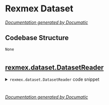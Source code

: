# Rexmex Dataset

[_Documentation generated by Documatic_](https://www.documatic.com)

<!---Documatic-section-Codebase Structure-start--->
## Codebase Structure

<!---Documatic-block-system_architecture-start--->
```mermaid
None
```
<!---Documatic-block-system_architecture-end--->

# #
<!---Documatic-section-Codebase Structure-end--->

<!---Documatic-section-rexmex.dataset.DatasetReader-start--->
## [rexmex.dataset.DatasetReader](4-rexmex_dataset.md#rexmex.dataset.DatasetReader)

<!---Documatic-section-DatasetReader-start--->
<!---Documatic-block-rexmex.dataset.DatasetReader-start--->
<details>
	<summary><code>rexmex.dataset.DatasetReader</code> code snippet</summary>

```python
class DatasetReader(object):

    def __init__(self):
        self.base_url = 'https://raw.githubusercontent.com/AstraZeneca/rexmex/main/dataset/'

    def read_dataset(self, dataset: str='erdos_renyi_example'):
        """Method to read the dataset.
        Args:
            dataset (str): Dataset of interest, one of:
                (:obj:`"erdos_renyi_example"`). Default is 'erdos_renyi_example'.
        Returns:
            data (pd.DataFrame): The example dataset for testing the library.
        """
        assert dataset in ['erdos_renyi_example'], 'Wrong dataset.'
        path = self.base_url + dataset + '.csv'
        bytes = urllib.request.urlopen(path).read()
        data = pd.read_csv(io.BytesIO(bytes), encoding='utf8', sep=',')
        return data
```
</details>
<!---Documatic-block-rexmex.dataset.DatasetReader-end--->
<!---Documatic-section-DatasetReader-end--->

# #
<!---Documatic-section-rexmex.dataset.DatasetReader-end--->

[_Documentation generated by Documatic_](https://www.documatic.com)